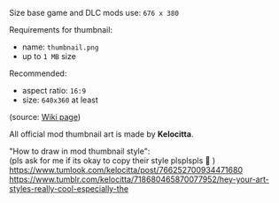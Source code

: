 Size base game and DLC mods use: `676 x 380`

Requirements for thumbnail: 
- name: `thumbnail.png`
- up to `1 MB` size

Recommended: 
- aspect ratio: `16:9`
- size: `640x360` at least

(source: [Wiki page](https://rainworldmodding.miraheze.org/wiki/Downpour_Reference/Mod_Directories#ModInfo_JSON)) 

All official mod thumbnail art is made by **Kelocitta**.

"How to draw in mod thumbnail style":  
(pls ask for me if its okay to copy their style plsplspls 🥺 )
https://www.tumlook.com/kelocitta/post/766252700934471680  
https://www.tumblr.com/kelocitta/718680465870077952/hey-your-art-styles-really-cool-especially-the